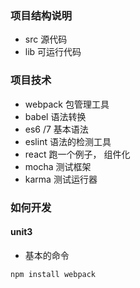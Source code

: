 ### 项目结构说明

- src 源代码
- lib 可运行代码

### 项目技术
 - webpack  包管理工具
 - babel    语法转换
 - es6 /7   基本语法
 - eslint   语法的检测工具
 - react 跑一个例子， 组件化
 - mocha 测试框架
 - karma 测试运行器
 
 ### 如何开发
 
 #### unit3
 - 基本的命令
 ```$xslt
npm install webpack
```